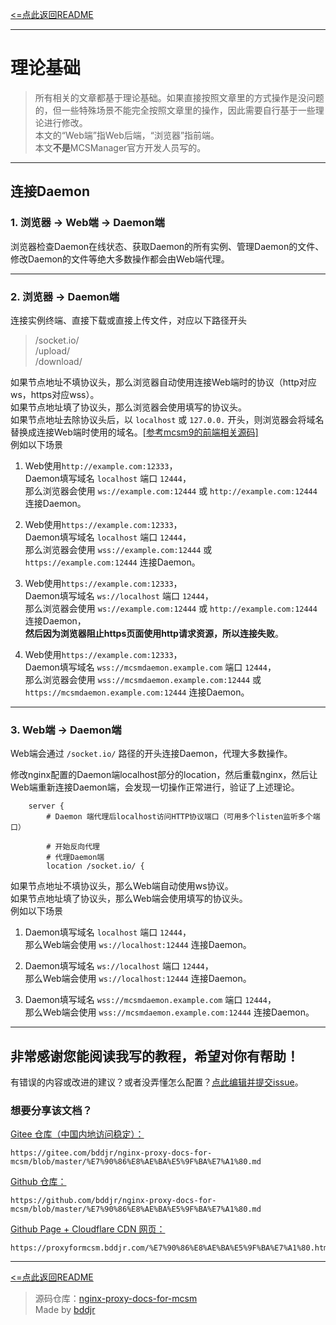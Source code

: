[<=点此返回README](README.md)

***
# 理论基础
> 所有相关的文章都基于理论基础。如果直接按照文章里的方式操作是没问题的，但一些特殊场景不能完全按照文章里的操作，因此需要自行基于一些理论进行修改。  
> 本文的“Web端”指Web后端，“浏览器”指前端。  
> 本文**不是**MCSManager官方开发人员写的。  

***
## 连接Daemon
### 1. 浏览器 → Web端 → Daemon端  
浏览器检查Daemon在线状态、获取Daemon的所有实例、管理Daemon的文件、修改Daemon的文件等绝大多数操作都会由Web端代理。  


***
### 2. 浏览器 → Daemon端  
连接实例终端、直接下载或直接上传文件，对应以下路径开头  
> /socket.io/  
> /upload/  
> /download/  

如果节点地址不填协议头，那么浏览器自动使用连接Web端时的协议（http对应ws，https对应wss）。  
如果节点地址填了协议头，那么浏览器会使用填写的协议头。  
如果节点地址去除协议头后，以 `localhost` 或 `127.0.0.` 开头，则浏览器会将域名替换成连接Web端时使用的域名。[[参考mcsm9的前端相关源码]](https://github.com/MCSManager/UI/blob/master/src/app/service/protocol.js#L131)  
例如以下场景  

1. Web使用`http://example.com:12333`，  
Daemon填写域名 `localhost` 端口 `12444`，  
那么浏览器会使用 `ws://example.com:12444` 或 `http://example.com:12444` 连接Daemon。  

1. Web使用`https://example.com:12333`，  
Daemon填写域名 `localhost` 端口 `12444`，  
那么浏览器会使用 `wss://example.com:12444` 或 `https://example.com:12444` 连接Daemon。  

1. Web使用`https://example.com:12333`，  
Daemon填写域名 `ws://localhost` 端口 `12444`，  
那么浏览器会使用 `ws://example.com:12444` 或 `http://example.com:12444` 连接Daemon，  
**然后因为浏览器阻止https页面使用http请求资源，所以连接失败**。  

1. Web使用`https://example.com:12333`，  
Daemon填写域名 `wss://mcsmdaemon.example.com` 端口 `12444`，  
那么浏览器会使用 `wss://mcsmdaemon.example.com:12444` 或 `https://mcsmdaemon.example.com:12444` 连接Daemon。  


***
### 3. Web端 → Daemon端
Web端会通过 `/socket.io/` 路径的开头连接Daemon，代理大多数操作。  

修改nginx配置的Daemon端localhost部分的location，然后重载nginx，然后让Web端重新连接Daemon端，会发现一切操作正常进行，验证了上述理论。  
```nginx
    server {
        # Daemon 端代理后localhost访问HTTP协议端口（可用多个listen监听多个端口）
```
```nginx
        # 开始反向代理
        # 代理Daemon端
        location /socket.io/ {
```

如果节点地址不填协议头，那么Web端自动使用ws协议。  
如果节点地址填了协议头，那么Web端会使用填写的协议头。  
例如以下场景  

1. Daemon填写域名 `localhost` 端口 `12444`，  
那么Web端会使用 `ws://localhost:12444` 连接Daemon。  

2. Daemon填写域名 `ws://localhost` 端口 `12444`，  
那么Web端会使用 `ws://localhost:12444` 连接Daemon。  

3. Daemon填写域名 `wss://mcsmdaemon.example.com` 端口 `12444`，  
那么Web端会使用 `wss://mcsmdaemon.example.com:12444` 连接Daemon。  



***
## 非常感谢您能阅读我写的教程，希望对你有帮助！
有错误的内容或改进的建议？或者没弄懂怎么配置？[点此编辑并提交issue](../../issues/new)。  

### 想要分享该文档？  
[Gitee 仓库（中国内地访问稳定）：](https://gitee.com/bddjr/nginx-proxy-docs-for-mcsm/blob/master/%E7%90%86%E8%AE%BA%E5%9F%BA%E7%A1%80.md)  
```
https://gitee.com/bddjr/nginx-proxy-docs-for-mcsm/blob/master/%E7%90%86%E8%AE%BA%E5%9F%BA%E7%A1%80.md
```
[Github 仓库：](https://github.com/bddjr/nginx-proxy-docs-for-mcsm/blob/master/%E7%90%86%E8%AE%BA%E5%9F%BA%E7%A1%80.md)  
```
https://github.com/bddjr/nginx-proxy-docs-for-mcsm/blob/master/%E7%90%86%E8%AE%BA%E5%9F%BA%E7%A1%80.md
```
[Github Page + Cloudflare CDN 网页：](https://proxyformcsm.bddjr.com/%E7%90%86%E8%AE%BA%E5%9F%BA%E7%A1%80.html)  
```
https://proxyformcsm.bddjr.com/%E7%90%86%E8%AE%BA%E5%9F%BA%E7%A1%80.html
```

***
[<=点此返回README](README.md)

> 源码仓库：<a href="https://github.com/bddjr/nginx-proxy-docs-for-mcsm" target="_blank">nginx-proxy-docs-for-mcsm</a><br/>
> Made by <a href="https://bddjr.cn" target="_blank" rel="noopener">bddjr</a>
